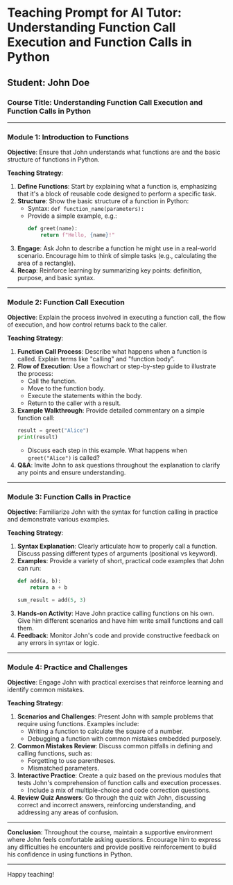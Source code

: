 # Teaching Prompt for AI Tutor: Understanding Function Call Execution and Function Calls in Python

## Student: John Doe
### Course Title: Understanding Function Call Execution and Function Calls in Python

---

### Module 1: Introduction to Functions

**Objective**: Ensure that John understands what functions are and the basic structure of functions in Python.

**Teaching Strategy**:
1. **Define Functions**: Start by explaining what a function is, emphasizing that it's a block of reusable code designed to perform a specific task.
2. **Structure**: Show the basic structure of a function in Python:
   - Syntax: `def function_name(parameters):`
   - Provide a simple example, e.g.:
     ```python
     def greet(name):
         return f"Hello, {name}!"
     ```
3. **Engage**: Ask John to describe a function he might use in a real-world scenario. Encourage him to think of simple tasks (e.g., calculating the area of a rectangle).
4. **Recap**: Reinforce learning by summarizing key points: definition, purpose, and basic syntax.

---

### Module 2: Function Call Execution

**Objective**: Explain the process involved in executing a function call, the flow of execution, and how control returns back to the caller.

**Teaching Strategy**:
1. **Function Call Process**: Describe what happens when a function is called. Explain terms like "calling" and "function body”.
2. **Flow of Execution**: Use a flowchart or step-by-step guide to illustrate the process:
   - Call the function.
   - Move to the function body.
   - Execute the statements within the body.
   - Return to the caller with a result.
3. **Example Walkthrough**: Provide detailed commentary on a simple function call:
   ```python
   result = greet("Alice")
   print(result)
   ```
   - Discuss each step in this example. What happens when `greet("Alice")` is called?
4. **Q&A**: Invite John to ask questions throughout the explanation to clarify any points and ensure understanding.

---

### Module 3: Function Calls in Practice

**Objective**: Familiarize John with the syntax for function calling in practice and demonstrate various examples.

**Teaching Strategy**:
1. **Syntax Explanation**: Clearly articulate how to properly call a function. Discuss passing different types of arguments (positional vs keyword).
2. **Examples**: Provide a variety of short, practical code examples that John can run:
   ```python
   def add(a, b):
       return a + b

   sum_result = add(5, 3)
   ```
3. **Hands-on Activity**: Have John practice calling functions on his own. Give him different scenarios and have him write small functions and call them.
4. **Feedback**: Monitor John's code and provide constructive feedback on any errors in syntax or logic.

---

### Module 4: Practice and Challenges

**Objective**: Engage John with practical exercises that reinforce learning and identify common mistakes.

**Teaching Strategy**:
1. **Scenarios and Challenges**: Present John with sample problems that require using functions. Examples include:
   - Writing a function to calculate the square of a number.
   - Debugging a function with common mistakes embedded purposely.
2. **Common Mistakes Review**: Discuss common pitfalls in defining and calling functions, such as:
   - Forgetting to use parentheses.
   - Mismatched parameters.
3. **Interactive Practice**: Create a quiz based on the previous modules that tests John's comprehension of function calls and execution processes.
   - Include a mix of multiple-choice and code correction questions.
4. **Review Quiz Answers**: Go through the quiz with John, discussing correct and incorrect answers, reinforcing understanding, and addressing any areas of confusion.

---

**Conclusion**: 
Throughout the course, maintain a supportive environment where John feels comfortable asking questions. Encourage him to express any difficulties he encounters and provide positive reinforcement to build his confidence in using functions in Python. 

---

Happy teaching!